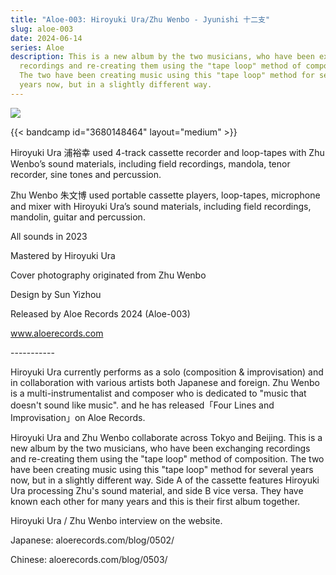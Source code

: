 ```yaml
---
title: "Aloe-003: Hiroyuki Ura/Zhu Wenbo - Jyunishi 十二支"
slug: aloe-003
date: 2024-06-14
series: Aloe
description: This is a new album by the two musicians, who have been exchanging
  recordings and re-creating them using the "tape loop" method of composition.
  The two have been creating music using this "tape loop" method for several
  years now, but in a slightly different way.
---
```

![](/images/uploads/hiroyuki-ura_zhu-wenbo.jpg)

{{< bandcamp id="3680148464" layout="medium" >}}

Hiroyuki Ura 浦裕幸 used 4-track cassette recorder and loop-tapes with Zhu Wenbo’s sound materials, including field recordings, mandola, tenor recorder, sine tones and percussion.



Zhu Wenbo 朱文博 used portable cassette players, loop-tapes, microphone and mixer with Hiroyuki Ura’s sound materials, including field recordings, mandolin, guitar and percussion.



All sounds in 2023

Mastered by Hiroyuki Ura

Cover photography originated from Zhu Wenbo

Design by Sun Yizhou



Released by Aloe Records 2024 (Aloe-003)

www.aloerecords.com

\----------- 

Hiroyuki Ura currently performs as a solo (composition & improvisation) and in collaboration with various artists both Japanese and foreign. Zhu Wenbo is a multi-instrumentalist and composer who is dedicated to "music that doesn't sound like music". and he has released「Four Lines and Improvisation」on Aloe Records.



Hiroyuki Ura and Zhu Wenbo collaborate across Tokyo and Beijing. This is a new album by the two musicians, who have been exchanging recordings and re-creating them using the "tape loop" method of composition. The two have been creating music using this "tape loop" method for several years now, but in a slightly different way. Side A of the cassette features Hiroyuki Ura processing Zhu's sound material, and side B vice versa. They have known each other for many years and this is their first album together.



Hiroyuki Ura / Zhu Wenbo interview on the website.



Japanese: aloerecords.com/blog/0502/

Chinese: aloerecords.com/blog/0503/
